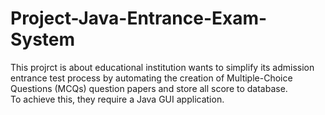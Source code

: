 # Project-Java-Entrance-Exam-System

This projrct is about educational institution wants to simplify its admission 
entrance test process by automating the creation of Multiple-Choice 
Questions (MCQs) question papers and store all score to database.  
To achieve this, they require a Java GUI application.
